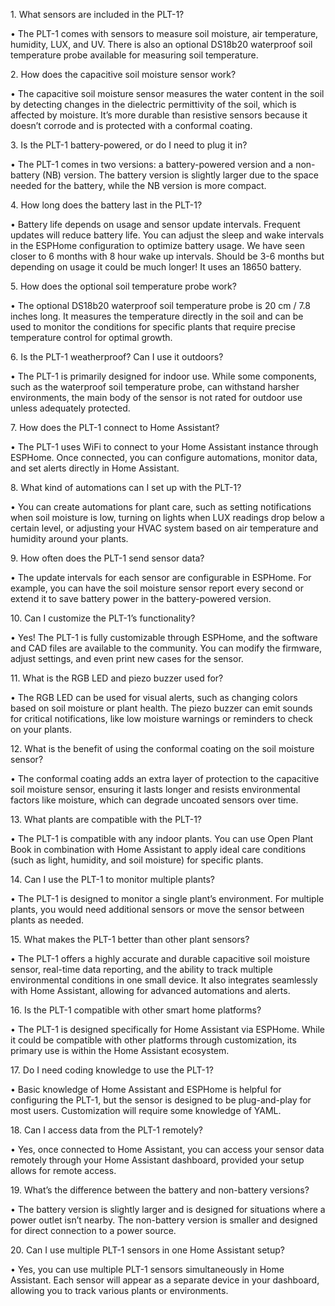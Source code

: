 1\. What sensors are included in the PLT-1?

•	The PLT-1 comes with sensors to measure soil moisture, air temperature, humidity, LUX, and UV. There is also an optional DS18b20 waterproof soil temperature probe available for measuring soil temperature.

2\. How does the capacitive soil moisture sensor work?

•	The capacitive soil moisture sensor measures the water content in the soil by detecting changes in the dielectric permittivity of the soil, which is affected by moisture. It’s more durable than resistive sensors because it doesn’t corrode and is protected with a conformal coating.

3\. Is the PLT-1 battery-powered, or do I need to plug it in?

•	The PLT-1 comes in two versions: a battery-powered version and a non-battery (NB) version. The battery version is slightly larger due to the space needed for the battery, while the NB version is more compact.

4\. How long does the battery last in the PLT-1?

•	Battery life depends on usage and sensor update intervals. Frequent updates will reduce battery life. You can adjust the sleep and wake intervals in the ESPHome configuration to optimize battery usage. We have seen closer to 6 months with 8 hour wake up intervals. Should be 3-6 months but depending on usage it could be much longer! It uses an 18650 battery.

5\. How does the optional soil temperature probe work?

•	The optional DS18b20 waterproof soil temperature probe is 20 cm / 7.8 inches long. It measures the temperature directly in the soil and can be used to monitor the conditions for specific plants that require precise temperature control for optimal growth.

6\. Is the PLT-1 weatherproof? Can I use it outdoors?

•	The PLT-1 is primarily designed for indoor use. While some components, such as the waterproof soil temperature probe, can withstand harsher environments, the main body of the sensor is not rated for outdoor use unless adequately protected.

7\. How does the PLT-1 connect to Home Assistant?

•	The PLT-1 uses WiFi to connect to your Home Assistant instance through ESPHome. Once connected, you can configure automations, monitor data, and set alerts directly in Home Assistant.

8\. What kind of automations can I set up with the PLT-1?

•	You can create automations for plant care, such as setting notifications when soil moisture is low, turning on lights when LUX readings drop below a certain level, or adjusting your HVAC system based on air temperature and humidity around your plants.

9\. How often does the PLT-1 send sensor data?

•	The update intervals for each sensor are configurable in ESPHome. For example, you can have the soil moisture sensor report every second or extend it to save battery power in the battery-powered version.

10\. Can I customize the PLT-1’s functionality?

•	Yes! The PLT-1 is fully customizable through ESPHome, and the software and CAD files are available to the community. You can modify the firmware, adjust settings, and even print new cases for the sensor.

11\. What is the RGB LED and piezo buzzer used for?

•	The RGB LED can be used for visual alerts, such as changing colors based on soil moisture or plant health. The piezo buzzer can emit sounds for critical notifications, like low moisture warnings or reminders to check on your plants.

12\. What is the benefit of using the conformal coating on the soil moisture sensor?

•	The conformal coating adds an extra layer of protection to the capacitive soil moisture sensor, ensuring it lasts longer and resists environmental factors like moisture, which can degrade uncoated sensors over time.

13\. What plants are compatible with the PLT-1?

•	The PLT-1 is compatible with any indoor plants. You can use Open Plant Book in combination with Home Assistant to apply ideal care conditions (such as light, humidity, and soil moisture) for specific plants.

14\. Can I use the PLT-1 to monitor multiple plants?

•	The PLT-1 is designed to monitor a single plant’s environment. For multiple plants, you would need additional sensors or move the sensor between plants as needed.

15\. What makes the PLT-1 better than other plant sensors?

•	The PLT-1 offers a highly accurate and durable capacitive soil moisture sensor, real-time data reporting, and the ability to track multiple environmental conditions in one small device. It also integrates seamlessly with Home Assistant, allowing for advanced automations and alerts.

16\. Is the PLT-1 compatible with other smart home platforms?

•	The PLT-1 is designed specifically for Home Assistant via ESPHome. While it could be compatible with other platforms through customization, its primary use is within the Home Assistant ecosystem.

17\. Do I need coding knowledge to use the PLT-1?

•	Basic knowledge of Home Assistant and ESPHome is helpful for configuring the PLT-1, but the sensor is designed to be plug-and-play for most users. Customization will require some knowledge of YAML.

18\. Can I access data from the PLT-1 remotely?

•	Yes, once connected to Home Assistant, you can access your sensor data remotely through your Home Assistant dashboard, provided your setup allows for remote access.

19\. What’s the difference between the battery and non-battery versions?

•	The battery version is slightly larger and is designed for situations where a power outlet isn’t nearby. The non-battery version is smaller and designed for direct connection to a power source.

20\. Can I use multiple PLT-1 sensors in one Home Assistant setup?

•	Yes, you can use multiple PLT-1 sensors simultaneously in Home Assistant. Each sensor will appear as a separate device in your dashboard, allowing you to track various plants or environments.